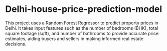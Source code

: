 # Delhi-house-price-prediction-model
This project uses a Random Forest Regressor to predict property prices in Delhi. It takes input features such as the number of bedrooms (BHK), total square footage (sqft), and number of bathrooms to provide accurate price estimates, aiding buyers and sellers in making informed real estate decisions.
